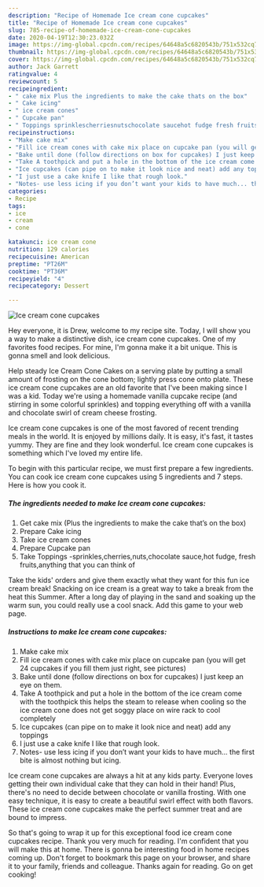 ```yaml
---
description: "Recipe of Homemade Ice cream cone cupcakes"
title: "Recipe of Homemade Ice cream cone cupcakes"
slug: 785-recipe-of-homemade-ice-cream-cone-cupcakes
date: 2020-04-19T12:30:23.032Z
image: https://img-global.cpcdn.com/recipes/64648a5c6820543b/751x532cq70/ice-cream-cone-cupcakes-recipe-main-photo.jpg
thumbnail: https://img-global.cpcdn.com/recipes/64648a5c6820543b/751x532cq70/ice-cream-cone-cupcakes-recipe-main-photo.jpg
cover: https://img-global.cpcdn.com/recipes/64648a5c6820543b/751x532cq70/ice-cream-cone-cupcakes-recipe-main-photo.jpg
author: Jack Garrett
ratingvalue: 4
reviewcount: 5
recipeingredient:
- " cake mix Plus the ingredients to make the cake thats on the box"
- " Cake icing"
- " ice cream cones"
- " Cupcake pan"
- " Toppings sprinklescherriesnutschocolate saucehot fudge fresh fruitsanything that you can think of"
recipeinstructions:
- "Make cake mix"
- "Fill ice cream cones with cake mix place on cupcake pan (you will get 24 cupcakes if you fill them just right, see pictures)"
- "Bake until done (follow directions on box for cupcakes) I just keep an eye on them."
- "Take A toothpick and put a hole in the bottom of the ice cream come with the toothpick this helps the steam to release when cooling so the ice cream cone does not get soggy place on wire rack to cool completely"
- "Ice cupcakes (can pipe on to make it look nice and neat) add any toppings"
- "I just use a cake knife I like that rough look."
- "Notes- use less icing if you don’t want your kids to have much... the first bite is almost nothing but icing."
categories:
- Recipe
tags:
- ice
- cream
- cone

katakunci: ice cream cone 
nutrition: 129 calories
recipecuisine: American
preptime: "PT26M"
cooktime: "PT36M"
recipeyield: "4"
recipecategory: Dessert

---
```



![Ice cream cone cupcakes](https://img-global.cpcdn.com/recipes/64648a5c6820543b/751x532cq70/ice-cream-cone-cupcakes-recipe-main-photo.jpg)

Hey everyone, it is Drew, welcome to my recipe site. Today, I will show you a way to make a distinctive dish, ice cream cone cupcakes. One of my favorites food recipes. For mine, I'm gonna make it a bit unique. This is gonna smell and look delicious.

Help steady Ice Cream Cone Cakes on a serving plate by putting a small amount of frosting on the cone bottom; lightly press cone onto plate. These ice cream cone cupcakes are an old favorite that I&#39;ve been making since I was a kid. Today we&#39;re using a homemade vanilla cupcake recipe (and stirring in some colorful sprinkles) and topping everything off with a vanilla and chocolate swirl of cream cheese frosting.

Ice cream cone cupcakes is one of the most favored of recent trending meals in the world. It is enjoyed by millions daily. It is easy, it's fast, it tastes yummy. They are fine and they look wonderful. Ice cream cone cupcakes is something which I've loved my entire life.


To begin with this particular recipe, we must first prepare a few ingredients. You can cook ice cream cone cupcakes using 5 ingredients and 7 steps. Here is how you cook it.

<!--inarticleads1-->

##### The ingredients needed to make Ice cream cone cupcakes:

1. Get  cake mix (Plus the ingredients to make the cake that’s on the box)
1. Prepare  Cake icing
1. Take  ice cream cones
1. Prepare  Cupcake pan
1. Take  Toppings -sprinkles,cherries,nuts,chocolate sauce,hot fudge, fresh fruits,anything that you can think of


Take the kids&#39; orders and give them exactly what they want for this fun ice cream break! Snacking on ice cream is a great way to take a break from the heat this Summer. After a long day of playing in the sand and soaking up the warm sun, you could really use a cool snack. Add this game to your web page. 

<!--inarticleads2-->

##### Instructions to make Ice cream cone cupcakes:

1. Make cake mix
1. Fill ice cream cones with cake mix place on cupcake pan (you will get 24 cupcakes if you fill them just right, see pictures)
1. Bake until done (follow directions on box for cupcakes) I just keep an eye on them.
1. Take A toothpick and put a hole in the bottom of the ice cream come with the toothpick this helps the steam to release when cooling so the ice cream cone does not get soggy place on wire rack to cool completely
1. Ice cupcakes (can pipe on to make it look nice and neat) add any toppings
1. I just use a cake knife I like that rough look.
1. Notes- use less icing if you don’t want your kids to have much... the first bite is almost nothing but icing.


Ice cream cone cupcakes are always a hit at any kids party. Everyone loves getting their own individual cake that they can hold in their hand! Plus, there&#39;s no need to decide between chocolate or vanilla frosting. With one easy technique, it is easy to create a beautiful swirl effect with both flavors. These ice cream cone cupcakes make the perfect summer treat and are bound to impress. 

So that's going to wrap it up for this exceptional food ice cream cone cupcakes recipe. Thank you very much for reading. I'm confident that you will make this at home. There is gonna be interesting food in home recipes coming up. Don't forget to bookmark this page on your browser, and share it to your family, friends and colleague. Thanks again for reading. Go on get cooking!
